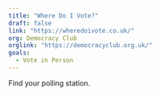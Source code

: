 ```yaml
---
title: "Where Do I Vote?"
draft: false
link: "https://wheredoivote.co.uk/"
org: Democracy Club
orglink: "https://democracyclub.org.uk/"
goals:
  - Vote in Person
---
```


Find your polling station.

<!--more-->
